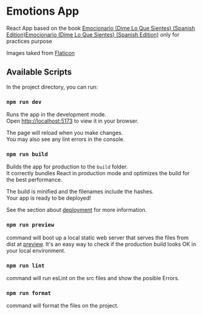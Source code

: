 # Emotions App

React App based on the book [Emocionario (Dime Lo Que Sientes) (Spanish Edition)Emocionario (Dime Lo Que Sientes) (Spanish Edition)](https://a.co/d/61TSgxe) only for practices purpose

Images taked from [Flaticon](https://www.flaticon.com/free-icons)

## Available Scripts

In the project directory, you can run:

### `npm run dev`

Runs the app in the development mode.\
Open [http://localhost:5173](http://localhost:5173) to view it in your browser.

The page will reload when you make changes.\
You may also see any lint errors in the console.

### `npm run build`

Builds the app for production to the `build` folder.\
It correctly bundles React in production mode and optimizes the build for the best performance.

The build is minified and the filenames include the hashes.\
Your app is ready to be deployed!

See the section about [deployment](https://facebook.github.io/create-react-app/docs/deployment) for more information.

### `npm run preview`

command will boot up a local static web server that serves the files from dist at [preview](http://localhost:4173). It's an easy way to check if the production build looks OK in your local environment.

### `npm run lint`

command will run esLint on the src files and show the posible Errors.

### `npm run format`

command will format the files on the project.
